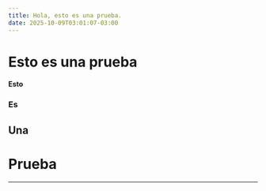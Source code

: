 ```yaml
---
title: Hola, esto es una prueba.
date: 2025-10-09T03:01:07-03:00
---
```

# Esto es una prueba

#### Esto
### Es
## Una
# Prueba

---

